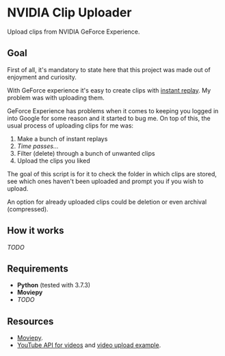 # NVIDIA Clip Uploader

Upload clips from NVIDIA GeForce Experience.

## Goal

First of all, it's mandatory to state here that this project was made out of enjoyment and curiosity.

With GeForce experience it's easy to create clips with [instant replay](https://www.nvidia.com/en-us/geforce/geforce-experience/shadowplay/). My problem was with uploading them.

GeForce Experience has problems when it comes to keeping you logged in into Google for some reason and it started to bug me. On top of this, the usual process of uploading clips for me was:

1. Make a bunch of instant replays
2. _Time passes..._
3. Filter (delete) through a bunch of unwanted clips
4. Upload the clips you liked

The goal of this script is for it to check the folder in which clips are stored, see which ones haven't been uploaded and prompt you if you wish to upload.

An option for already uploaded clips could be deletion or even archival (compressed).

## How it works

_TODO_

## Requirements

- **Python** (tested with 3.7.3)
- **Moviepy**
- *TODO*

## Resources

- [Moviepy](https://github.com/Zulko/moviepy).
- [YouTube API for videos](https://developers.google.com/resources/api-libraries/documentation/youtube/v3/python/latest/youtube_v3.videos.html) and [video upload example](https://developers.google.com/youtube/v3/guides/uploading_a_video).
